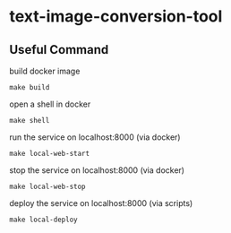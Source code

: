 # text-image-conversion-tool

## Useful Command
build docker image
```shell
make build
```
open a shell in docker
```shell
make shell
```
run the service on localhost:8000 (via docker)
```shell
make local-web-start
```
stop the service on localhost:8000 (via docker)
```shell
make local-web-stop
```
deploy the service on localhost:8000 (via scripts)
```shell
make local-deploy
```
